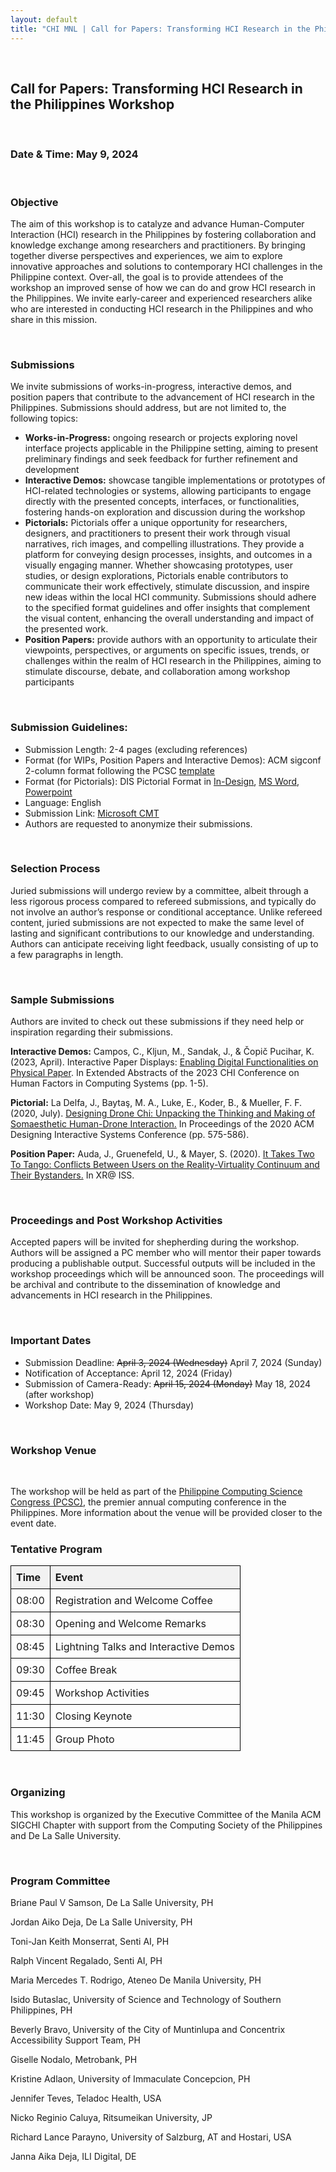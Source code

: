 ```yaml
---
layout: default
title: "CHI MNL | Call for Papers: Transforming HCI Research in the Philippines Workshop"
---
```


<style>
  table {
    width: 100%;
    border-collapse: collapse;
  }
  th, td {
    border: 1px solid black;
    padding: 8px;
    text-align: left;
  }
  th {
    background-color: #f2f2f2;
  }
</style>

<section>
    <div class="container">
        <br/>
        <h1>Call for Papers: Transforming HCI Research in the Philippines Workshop</h1>
        <br/>
        <h3>Date & Time: May 9, 2024</h3>
        <br/>
        <h3>Objective</h3>
        <p>The aim of this workshop is to catalyze and advance Human-Computer Interaction (HCI) research in the Philippines by fostering collaboration and knowledge exchange among researchers and practitioners. By bringing together diverse perspectives and experiences, we aim to explore innovative approaches and solutions to contemporary HCI challenges in the Philippine context. Over-all, the goal is to provide attendees of the workshop an improved sense of how we can do and grow HCI research in the Philippines. We invite early-career and experienced researchers alike who are interested in conducting HCI research in the Philippines and who share in this mission.  </p>
        <br/>
        <h3>Submissions</h3>
        <p>We invite submissions of works-in-progress, interactive demos, and position papers that contribute to the advancement of HCI research in the Philippines. Submissions should address, but are not limited to, the following topics:</p>
        <ul>
            <li><b>Works-in-Progress:</b> ongoing research or projects exploring novel interface projects applicable in the Philippine setting, aiming to present preliminary findings and seek feedback for further refinement and development</li>
            <li><b>Interactive Demos:</b> showcase tangible implementations or prototypes of HCI-related technologies or systems, allowing participants to engage directly with the presented concepts, interfaces, or functionalities, fostering hands-on exploration and discussion during the workshop</li>
            <li><b>Pictorials:</b> Pictorials offer a unique opportunity for researchers, designers, and practitioners to present their work through visual narratives, rich images, and compelling illustrations. They provide a platform for conveying design processes, insights, and outcomes in a visually engaging manner. Whether showcasing prototypes, user studies, or design explorations, Pictorials enable contributors to communicate their work effectively, stimulate discussion, and inspire new ideas within the local HCI community. Submissions should adhere to the specified format guidelines and offer insights that complement the visual content, enhancing the overall understanding and impact of the presented work.</li>
            <li><b>Position Papers:</b> provide authors with an opportunity to articulate their viewpoints, perspectives, or arguments on specific issues, trends, or challenges within the realm of HCI research in the Philippines, aiming to stimulate discourse, debate, and collaboration among workshop participants</li>
        </ul>
        <br/>
        <h3>Submission Guidelines:</h3>
        <ul>
            <li>Submission Length: 2-4 pages (excluding references)</li>
            <li>Format (for WIPs, Position Papers and Interactive Demos): ACM sigconf 2-column format following the PCSC <a href="http://ccscloud2.dlsu.edu.ph/author-guidelines/paper-templates.html" target="_blank">template</a></li>
          <li>Format (for Pictorials): DIS Pictorial Format in <a href="https://dis.acm.org/2021/wp-content/uploads/2020/12/DIS2021-Pictorials-InDesign-template_Folder.zip" target="_blank">In-Design</a>, <a href="https://dis.acm.org/2021/wp-content/uploads/2020/12/DIS2021-Pictorials-Word-template-Folder.zip" target="_blank">MS Word</a>, <a href="https://dis.acm.org/2021/wp-content/uploads/2020/12/DIS2021-Pictorials-PowerPoint-template-Folder.zip" target="_blank">Powerpoint</a> </li>
            <li>Language: English</li>
            <li>Submission Link: <a href="https://cmt3.research.microsoft.com/CHIMNL2024">Microsoft CMT</a></li>
            <li>Authors are requested to anonymize their submissions.</li>
        </ul>
        <br/>
        <h3>Selection Process</h3>
        <p>Juried submissions will undergo review by a committee, albeit through a less rigorous process compared to refereed submissions, and typically do not involve an author’s response or conditional acceptance. Unlike refereed content, juried submissions are not expected to make the same level of lasting and significant contributions to our knowledge and understanding. Authors can anticipate receiving light feedback, usually consisting of up to a few paragraphs in length.</p>
        <br/>
        <h3>Sample Submissions</h3>
        <p>Authors are invited to check out these submissions if they need help or inspiration regarding their submissions. </p>
        <p> <b>Interactive Demos:</b> Campos, C., Kljun, M., Sandak, J., & Čopič Pucihar, K. (2023, April). Interactive Paper Displays: <a href="https://drive.google.com/file/d/1YYNSkV5-KcypMO4oO0as91GSQWarbZiH/view" target="_blank">Enabling Digital Functionalities on Physical Paper</a>. In Extended Abstracts of the 2023 CHI Conference on Human Factors in Computing Systems (pp. 1-5).</p>
        <p> <b>Pictorial:</b> La Delfa, J., Baytaş, M. A., Luke, E., Koder, B., & Mueller, F. F. (2020, July). <a href="https://exertiongameslab.org/wp-content/uploads/2020/06/designing_drone_chi_dis2020.pdf" target="_blank">Designing Drone Chi: Unpacking the Thinking and Making of Somaesthetic Human-Drone Interaction.</a> In Proceedings of the 2020 ACM Designing Interactive Systems Conference (pp. 575-586).</p>
        <p><b>Position Paper:</b> Auda, J., Gruenefeld, U., & Mayer, S. (2020). <a href="https://ceur-ws.org/Vol-2779/paper3.pdf" target="_blank">It Takes Two To Tango: Conflicts Between Users on the Reality-Virtuality Continuum and Their Bystanders.</a> In XR@ ISS.</p>
        <br/>
        <h3>Proceedings and Post Workshop Activities</h3>
        <p>Accepted papers will be invited for shepherding during the workshop. Authors will be assigned a PC member who will mentor their paper towards producing a publishable output. Successful outputs will be included in the workshop proceedings which will be announced soon. The proceedings will be archival and contribute to the dissemination of knowledge and advancements in HCI research in the Philippines.</p>
        <br/>
        <h3>Important Dates</h3>
        <ul>
            <li>Submission Deadline: <s>April 3, 2024 (Wednesday)</s> April 7, 2024 (Sunday)</li>
            <li>Notification of Acceptance: April 12, 2024 (Friday)</li>
            <li>Submission of Camera-Ready: <s>April 15, 2024 (Monday)</s> May 18, 2024 (after workshop) </li>
            <li>Workshop Date: May 9, 2024 (Thursday)</li>
        </ul>
        <br/>
        <h3>Workshop Venue</h3>
        <br/>
        <p>The workshop will be held as part of the <a href="http://pcsc.dlsu.edu.ph/" target="_blank">Philippine Computing Science Congress (PCSC)</a>, the premier annual computing conference in the Philippines. More information about the venue will be provided closer to the event date.</p>
        <h3>Tentative Program</h3>
        <table>
            <thead>
                <tr>
                <th>Time</th>
                <th>Event</th>
                </tr>
            </thead>
            <tbody>
                <tr>
                <td>08:00</td>
                <td>Registration and Welcome Coffee</td>
                </tr>
                <tr>
                <td>08:30</td>
                <td>Opening and Welcome Remarks</td>
                </tr>
                <tr>
                <td>08:45</td>
                <td>Lightning Talks and Interactive Demos</td>
                </tr>
                <tr>
                <td>09:30</td>
                <td>Coffee Break</td>
                </tr>
                <tr>
                <td>09:45</td>
                <td>Workshop Activities</td>
                </tr>
                <tr>
                <td>11:30</td>
                <td>Closing Keynote</td>
                </tr>
                <tr>
                <td>11:45</td>
                <td>Group Photo</td>
                </tr>
            </tbody>
        </table>
        <br/>
        <h3>Organizing</h3>
        <p>This workshop is organized by the Executive Committee of the Manila ACM SIGCHI Chapter with support from the Computing Society of the Philippines and De La Salle University. </p>
        <br/>
        <h3>Program Committee</h3>
        <p>Briane Paul V Samson, De La Salle University, PH</p>
        <p>Jordan Aiko Deja, De La Salle University, PH</p>
        <p>Toni-Jan Keith Monserrat, Senti AI, PH</p>
        <p>Ralph Vincent Regalado, Senti AI, PH</p>
        <p>Maria Mercedes T. Rodrigo, Ateneo De Manila University, PH</p>
        <p>Isido Butaslac, University of Science and Technology of Southern Philippines, PH</p>
        <p>Beverly Bravo, University of the City of Muntinlupa and Concentrix Accessibility Support Team, PH</p>
        <p>Giselle Nodalo, Metrobank, PH</p>
        <p>Kristine Adlaon, University of Immaculate Concepcion, PH</p>
        <p>Jennifer Teves, Teladoc Health, USA</p>
        <p>Nicko Reginio Caluya, Ritsumeikan University, JP</p>
        <p>Richard Lance Parayno, University of Salzburg, AT and Hostari, USA</p>
        <p>Janna Aika Deja, ILI Digital, DE</p>
    </div>

</section>
